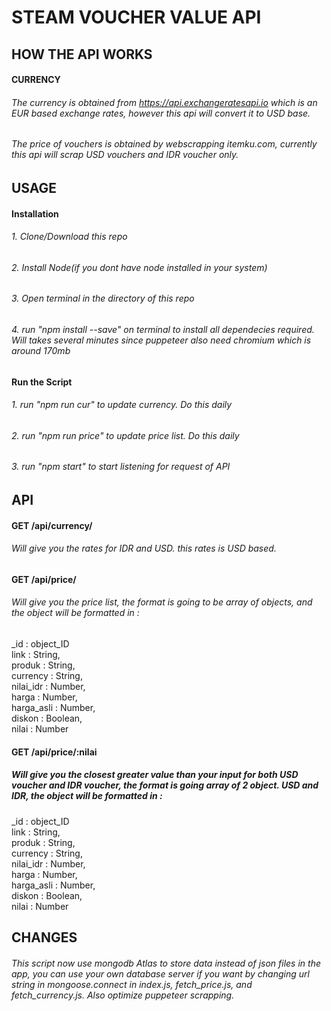 # STEAM VOUCHER VALUE API

## HOW THE API WORKS
#### CURRENCY
###### The currency is obtained from https://api.exchangeratesapi.io which is an EUR based exchange rates, however this api will convert it to USD base.

###### The price of vouchers is obtained by webscrapping itemku.com, currently this api will scrap USD vouchers and IDR voucher only.

## USAGE
#### Installation 
###### 1. Clone/Download this repo
###### 2. Install Node(if you dont have node installed in your system)
###### 3. Open terminal in the directory of this repo
###### 4. run "npm install --save" on terminal to install all dependecies required. Will takes several minutes since puppeteer also need chromium which is around 170mb

#### Run the Script
###### 1. run "npm run cur" to update currency. Do this daily
###### 2. run "npm run price" to update price list. Do this daily
###### 3. run "npm start" to start listening for request of API

## API
#### GET /api/currency/
###### Will give you the rates for IDR and USD. this rates is USD based.

#### GET /api/price/
###### Will give you the price list, the format is going to be array of objects, and the object will be formatted in :
_id : object_ID  
link : String,  
produk : String,  
currency : String,  
nilai_idr : Number,  
harga : Number,  
harga_asli : Number,  
diskon : Boolean,  
nilai : Number  

#### GET /api/price/:nilai
##### Will give you the closest greater value than your input for both USD voucher and IDR voucher, the format is going array of 2 object. USD and IDR, the object will be formatted in :
_id : object_ID  
link : String,  
produk : String,  
currency : String,  
nilai_idr : Number,  
harga : Number,  
harga_asli : Number,  
diskon : Boolean,  
nilai : Number  


## CHANGES
###### This script now use mongodb Atlas to store data instead of json files in the app, you can use your own database server if you want by changing url string in mongoose.connect in index.js, fetch_price.js, and fetch_currency.js. Also optimize puppeteer scrapping.